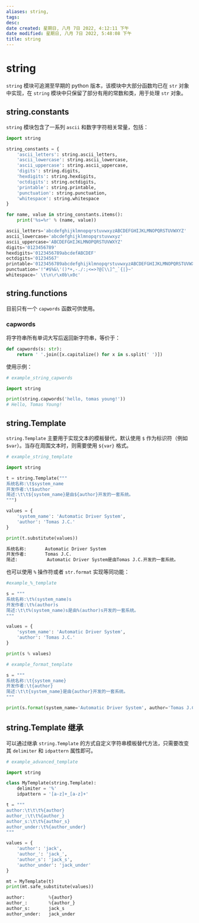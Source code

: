 ```yaml
---
aliases: string,
tags: 
desc: 
date created: 星期日, 八月 7日 2022, 4:12:11 下午
date modified: 星期日, 八月 7日 2022, 5:48:08 下午
title: string
---
```


# string

`string` 模块可追溯至早期的 python 版本，该模块中大部分函数均已在 `str` 对象中实现，在 `string` 模块中只保留了部分有用的常数和类，用于处理 `str` 对象。

## string.constants

`string` 模块包含了一系列 `ascii` 和数字字符相关常量，包括：

```python
import string

string_constants = {
	'ascii_letters': string.ascii_letters,
	'ascii_lowercase': string.ascii_lowercase,
	'ascii_uppercase': string.ascii_uppercase,
	'digits': string.digits,
	'hexdigits': string.hexdigits,
	'octdigits': string.octdigits,
	'printable': string.printable,
	'punctuation': string.punctuation,
	'whitespace': string.whitespace
}

for name, value in string_constants.items():
	print('%s=%r' % (name, value))
```

```python
ascii_letters='abcdefghijklmnopqrstuvwxyzABCDEFGHIJKLMNOPQRSTUVWXYZ'
ascii_lowercase='abcdefghijklmnopqrstuvwxyz'
ascii_uppercase='ABCDEFGHIJKLMNOPQRSTUVWXYZ'
digits='0123456789'
hexdigits='0123456789abcdefABCDEF'
octdigits='01234567'
printable='0123456789abcdefghijklmnopqrstuvwxyzABCDEFGHIJKLMNOPQRSTUVWXYZ!"#$%&\'()*+,-./:;<=>?@[\\]^_`{|}~ \t\n\r\x0b\x0c'
punctuation='!"#$%&\'()*+,-./:;<=>?@[\\]^_`{|}~'
whitespace=' \t\n\r\x0b\x0c'
```

## string.functions

目前只有一个 `capwords` 函数可供使用。

### capwords

将字符串所有单词大写后返回新字符串，等价于：

```python
def capwords(s: str):
	return ' '.join([x.capitalize() for x in s.split(' ')])
```

使用示例：

```python
# example_string_capwords

import string

print(string.capwords('hello, tomas young!'))
# Hello, Tomas Young!
```

## string.Template

`string.Template` 主要用于实现文本的模板替代，默认使用 `$` 作为标识符（例如 `$var`）。当存在周围文本时，则需要使用 `${var}` 格式。

```python
# example_string_template

import string

t = string.Template("""
系统名称:\t$system_name
开发作者:\t$author
简述:\t\t${system_name}是由${author}开发的一套系统。
""")

values = {
	'system_name': 'Automatic Driver System',
	'author': 'Tomas J.C.'
}

print(t.substitute(values))
```

```python
系统名称:       Automatic Driver System
开发作者:       Tomas J.C.
简述:           Automatic Driver System是由Tomas J.C.开发的一套系统。
```

也可以使用 `%` 操作符或者 `str.format` 实现等同功能：

```python
#example_%_template

s = """
系统名称:\t%(system_name)s
开发作者:\t%(author)s
简述:\t\t%(system_name)s是由%(author)s开发的一套系统。
"""

values = {
	'system_name': 'Automatic Driver System',
	'author': 'Tomas J.C.'
}

print(s % values)
```

```python
# example_format_template

s = """
系统名称:\t{system_name}
开发作者:\t{author}
简述:\t\t{system_name}是由{author}开发的一套系统。
"""

print(s.format(system_name='Automatic Driver System', author='Tomas J.C.'))
```

## string.Template 继承

可以通过继承 `string.Template` 的方式自定义字符串模板替代方法，只需要改变其 `delimiter` 和 `idpattern` 属性即可。

```python
# example_advanced_template

import string

class MyTemplate(string.Template):
	delimiter = '%'
	idpattern = '[a-z]+_[a-z]+'

t = """
author:\t\t\t%{author}
author_:\t\t%{author_}
author_s:\t\t%{author_s}
author_under:\t%{author_under}
"""

values = {
	'author': 'jack',
	'author_': 'jack_',
	'author_s': 'jack_s',
	'author_under': 'jack_under'
}

mt = MyTemplate(t)
print(mt.safe_substitute(values))
```

```python
author:			%{author}
author_:		%{author_}
author_s:		jack_s
author_under:	jack_under
```
